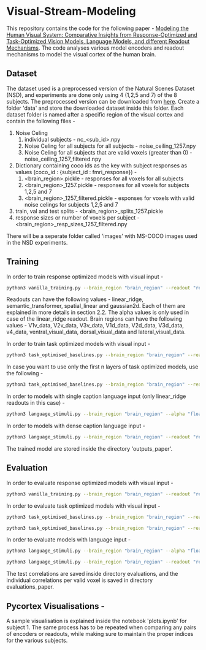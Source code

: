 # Visual-Stream-Modeling

This repository contains the code for the following paper - [Modeling the Human Visual System: Comparative Insights from Response-Optimized and Task-Optimized Vision Models, Language Models, and different Readout Mechanisms](https://arxiv.org/abs/2410.14031). The code analyses various model encoders and readout mechanisms to model the visual cortex of the human brain. 

## Dataset

The dataset used is a preprocessed version of the Natural Scenes Dataset (NSD), and experiments are done only using 4 (1,2,5 and 7) of the 8 subjects. The preprocessed version can be downloaded from [here](https://osf.io/wh35d/?view_only=202cd5926f094b2693095f744ffdafbc). Create a folder 'data' and store the downloaded dataset inside this folder. Each dataset folder is named after a specific region of the visual cortex and contain the following files - 

1. Noise Celing
   1. individual subjects - nc_<sub_id>.npy
   2. Noise Celing for all subjects for all subjects - noise_ceiling_1257.npy
   3. Noise Celing for all subjects that are valid voxels (greater than 0) - noise_ceiling_1257_filtered.npy
2. Dictionary containing coco ids as the key with subject responses as values (coco_id : {subject_id : fmri_response}) -
   1. <brain_region>.pickle - responses for all voxels for all subjects
   2. <brain_region>_1257.pickle - responses for all voxels for subjects 1,2,5 and 7
   3. <brain_region>_1257_filtered.pickle - esponses for voxels with valid noise celings for subjects 1,2,5 and 7
3. train, val and test splits - <brain_region>_splits_1257.pickle
4. response sizes or number of voxels per subject - <brain_region>_resp_sizes_1257_filtered.npy

There will be a seperate folder called 'images' with MS-COCO images used in the NSD experiments.

## Training

In order to train response optimized models with visual input - 

```bash
python3 vanilla_training.py --brain_region "brain_region" --readout "readout" --alpha "only_for_linear_ridge_regression_readouts" --task_optimised_model "resnet50 or alexnet"
```

Readouts can have the following values - linear_ridge, semantic_transformer, spatial_linear and gaussian2d. Each of them are explained in more details in section 2.2. The alpha values is only used in case of the linear_ridge readout. Brain regions can have the following values - V1v_data, V2v_data, V3v_data, V1d_data, V2d_data, V3d_data, v4_data, ventral_visual_data, dorsal_visual_data and lateral_visual_data.

In order to train task optimized models with visual input - 

```bash
python3 task_optimised_baselines.py --brain_region "brain_region" --readout "readout" --alpha "only_for_linear_ridge_regression_readouts" --task_optimised_model "resnet50 or alexnet"
```

In case you want to use only the first n layers of task optimized models, use the following - 

```bash
python3 task_optimised_baselines.py --brain_region "brain_region" --readout "readout" --alpha "only_for_linear_ridge_regression_readouts" --task_optimised_model "resnet50 or alexnet" --use_sub_layers --sub_layers n
```

In order to models with single caption language input (only linear_ridge readouts in this case) -

```bash
python3 language_stimuli.py --brain_region "brain_region" --alpha "float value" --llm_encoder "clip or mpnet" --training_type only_single_captions
```

In order to models with dense caption language input -

```bash
python3 language_stimuli.py --brain_region "brain_region" --readout "readout" --alpha "only_for_linear_ridge_regression_readouts" --llm_encoder "clip or mpnet" --training_type only_dense_captions
```
 The trained model are stored inside the directory 'outputs_paper'. 

## Evaluation

In order to evaluate response optimized models with visual input - 

```bash
python3 vanilla_training.py --brain_region "brain_region" --readout "readout" --alpha "only_for_linear_ridge_regression_readouts" --evaluate
```

In order to evaluate task optimized models with visual input - 

```bash
python3 task_optimised_baselines.py --brain_region "brain_region" --readout "readout" --alpha "only_for_linear_ridge_regression_readouts" --task_optimised_model "resnet50 or alexnet" --evaluate
```

```bash
python3 task_optimised_baselines.py --brain_region "brain_region" --readout "readout" --alpha "only_for_linear_ridge_regression_readouts" --task_optimised_model "resnet50 or alexnet" --use_sub_layers --sub_layers n --evaluate
```

In order to evaluate models with language input - 

```bash
python3 language_stimuli.py --brain_region "brain_region" --alpha "float value" --llm_encoder "clip or mpnet" --training_type only_single_captions --evaluate
```

```bash
python3 language_stimuli.py --brain_region "brain_region" --readout "readout" --alpha "only_for_linear_ridge_regression_readouts" --llm_encoder "clip or mpnet" --training_type only_dense_captions --evaluate
```

The test correlations are saved inside directory evaluations, and the individual correlations per valid voxel is saved in directory evaluations_paper.

## Pycortex Visualisations - 

A sample visualisation is explained inside the notebook 'plots.ipynb' for subject 1. The same process has to be repeated when comparing any pairs of encoders or readouts, while making sure to maintain the proper indices for the various subjects.
